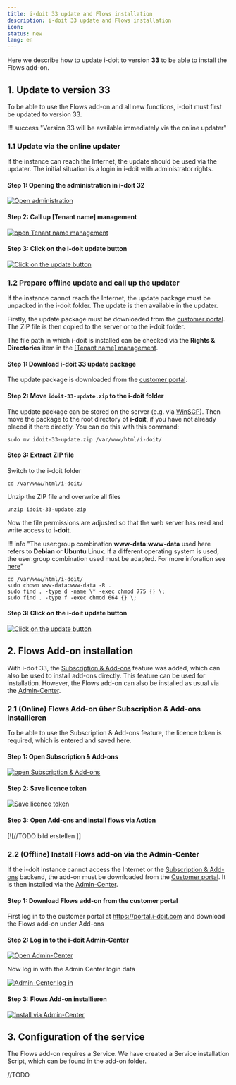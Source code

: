 ```yaml
---
title: i-doit 33 update and Flows installation
description: i-doit 33 update and Flows installation
icon:
status: new
lang: en
---
```


Here we describe how to update i-doit to version **33** to be able to install the Flows add-on.

## 1. Update to version 33

To be able to use the Flows add-on and all new functions, i-doit must first be updated to version 33.

!!! success "Version 33 will be available immediately via the online updater"

### 1.1 Update via the online updater

If the instance can reach the Internet, the update should be used via the updater. The initial situation is a login in i-doit with administrator rights.

#### Step 1: Opening the administration in i-doit 32

[![Open administration]()]()

#### Step 2: Call up [Tenant name] management

[![open Tenant name management]()]()

#### Step 3: Click on the i-doit update button

[![Click on the update button]()]()

### 1.2 Prepare offline update and call up the updater

If the instance cannot reach the Internet, the update package must be unpacked in the i-doit folder. The update is then available in the updater.

Firstly, the update package must be downloaded from the [customer portal](../../system-administration/customer-portal.md). The ZIP file is then copied to the server or to the i-doit folder.

The file path in which i-doit is installed can be checked via the **Rights & Directories** item in the [[Tenant name] management](../../system-administration/administration/tenant-management/index.md#rights--directories).

#### Step 1: Download i-doit 33 update package

The update package is downloaded from the [customer portal](../../system-administration/customer-portal.md).

#### Step 2: Move `idoit-33-update.zip` to the i-doit folder

The update package can be stored on the server (e.g. via [WinSCP](https://winscp.net/eng/docs/)). Then move the package to the root directory of **i-doit**, if you have not already placed it there directly. You can do this with this command:

```shell
sudo mv idoit-33-update.zip /var/www/html/i-doit/
```

#### Step 3: Extract ZIP file

Switch to the i-doit folder

```shell
cd /var/www/html/i-doit/
```

Unzip the ZIP file and overwrite all files

```shell
unzip idoit-33-update.zip
```

Now the file permissions are adjusted so that the web server has read and write access to **i-doit**.

!!! info "The user:group combination **www-data:www-data** used here refers to **Debian** or **Ubuntu** Linux. If a different operating system is used, the user:group combination used must be adapted. For more inforation see [here](../../installation/manual-installation/setup.md#download-and-extract-the-install-package)"

```shell
cd /var/www/html/i-doit/
sudo chown www-data:www-data -R .
sudo find . -type d -name \* -exec chmod 775 {} \;
sudo find . -type f -exec chmod 664 {} \;
```

#### Step 3: Click on the i-doit update button

[![Click on the update button]()]()

## 2. Flows Add-on installation

With i-doit 33, the [Subscription & Add-ons](//TODO) feature was added, which can also be used to install add-ons directly. This feature can be used for installation. However, the Flows add-on can also be installed as usual via the [Admin-Center](#22-offline-flows-add-on-über-das-admin-center-installieren).

### 2.1 (Online) Flows Add-on über Subscription & Add-ons installieren

To be able to use the Subscription & Add-ons feature, the licence token is required, which is entered and saved here.

#### Step 1: Open Subscription & Add-ons

[![open Subscription & Add-ons]()]()

#### Step 2: Save licence token

[![Save licence token]()]()

#### Step 3: Open Add-ons and install flows via Action

[![//TODO bild erstellen ]]

### 2.2 (Offline) Install Flows add-on via the Admin-Center

If the i-doit instance cannot access the Internet or the [Subscription & Add-ons](//TODO) backend, the add-on must be downloaded from the [Customer portal](../../system-administration/customer-portal.md). It is then installed via the [Admin-Center](../../system-administration/admin-center.md).

#### Step 1: Download Flows add-on from the customer portal

First log in to the customer portal at <https://portal.i-doit.com> and download the Flows add-on under Add-ons

#### Step 2: Log in to the i-doit Admin-Center

[![Open Admin-Center]()]()

Now log in with the Admin Center login data

[![Admin-Center log in]()]()

#### Step 3: Flows Add-on installieren

[![Install via Admin-Center]()]()

## 3. Configuration of the service

The Flows add-on requires a Service. We have created a Service installation Script, which can be found in the add-on folder.

//TODO

